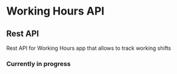 # Working Hours API

## Rest API

Rest API for Working Hours app that allows to track working shifts
### Currently in progress
